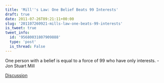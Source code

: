 ```yaml
---
title: 'Mill''s Law: One Belief Beats 99 Interests'
draft: true
date: 2011-07-26T09:21:11+00:00
slug: '201107260921-mills-law-one-beats-99-interests'
is_tweet: true
tweet_info:
  id: '95680031807909888'
  type: 'post'
  is_thread: False
---
```




One person with a belief is equal to a force of 99 who have only interests. -Jon Stuart Mill

[Discussion](https://x.com/sytelus/status/95680031807909888)

